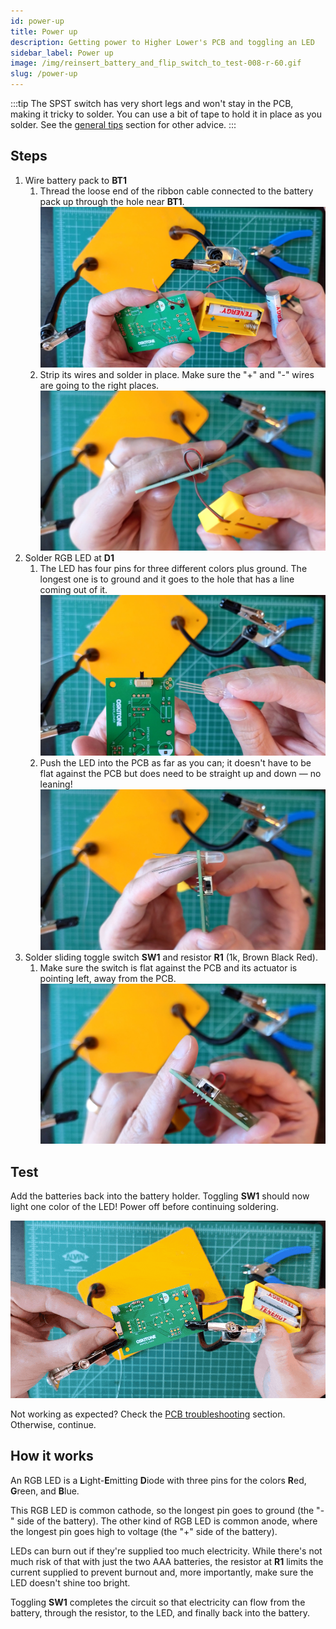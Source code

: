```yaml
---
id: power-up
title: Power up
description: Getting power to Higher Lower's PCB and toggling an LED
sidebar_label: Power up
image: /img/reinsert_battery_and_flip_switch_to_test-008-r-60.gif
slug: /power-up
---
```


:::tip
The SPST switch has very short legs and won't stay in the PCB, making it tricky to solder. You can use a bit of tape to hold it in place as you solder. See the [general tips](general-tips) section for other advice.
:::

## Steps

1. Wire battery pack to **BT1**
   1. Thread the loose end of the ribbon cable connected to the battery pack up through the hole near **BT1**.
      [![strip wire and thread through bt1 relief hole](/img/strip_wire_and_thread_through_bt1_relief_hole-022.jpg)](/img/strip_wire_and_thread_through_bt1_relief_hole-022.jpg)
   2. Strip its wires and solder in place. Make sure the "+" and "-" wires are going to the right places.
      [![bt1 soldered](/img/bt1_soldered-012.jpg)](/img/bt1_soldered-012.jpg)
2. Solder RGB LED at **D1**
   1. The LED has four pins for three different colors plus ground. The longest one is to ground and it goes to the hole that has a line coming out of it.
      [![rgb led](/img/rgb_legs-012.jpg)](/img/rgb_legs-012.jpg)
   2. Push the LED into the PCB as far as you can; it doesn't have to be flat against the PCB but does need to be straight up and down &mdash; no leaning!
      [![rgb led pushed into pcb](/img/rgb_led_pushed_into_pcb-1-018.jpg)](/img/rgb_led_pushed_into_pcb-1-018.jpg)
3. Solder sliding toggle switch **SW1** and resistor **R1** (1k, Brown Black Red).
   1. Make sure the switch is flat against the PCB and its actuator is pointing left, away from the PCB.
      [![spst flat against pcb](/img/spst_flat_against_pcb-003.jpg)](/img/spst_flat_against_pcb-003.jpg)

## Test

Add the batteries back into the battery holder. Toggling **SW1** should now light one color of the LED! Power off before continuing soldering.

[![reinsert battery and flip switch to test](/img/reinsert_battery_and_flip_switch_to_test-008-r-60.gif)](/img/reinsert_battery_and_flip_switch_to_test-008-r-60.gif)

Not working as expected? Check the [PCB troubleshooting](pcb-troubleshooting.md) section. Otherwise, continue.

## How it works

<!-- Let's start with "What even is an RGB LED?"

LED stands for Light Emitting Diode. A diode is a component that only allows electricity to move through it in one direction, and LEDs are diodes that light up. Typically, LEDs only shine specific colors, like the red one on your TV or the annoying bright white one on your electric toothbrush. -->

An RGB LED is a **L**ight-**E**mitting **D**iode with three pins for the colors **R**ed, **G**reen, and **B**lue.

This RGB LED is common cathode, so the longest pin goes to ground (the "-" side of the battery). The other kind of RGB LED is common anode, where the longest pin goes high to voltage (the "+" side of the battery).

LEDs can burn out if they're supplied too much electricity. While there's not much risk of that with just the two AAA batteries, the resistor at **R1** limits the current supplied to prevent burnout and, more importantly, make sure the LED doesn't shine too bright.

Toggling **SW1** completes the circuit so that electricity can flow from the battery, through the resistor, to the LED, and finally back into the battery.

<!-- TODO: schematic -->

<!-- - VCC means "Voltage Common Collector," a technical way to say the "+" side of our batteries
- GND means "Ground," or the batteries' "-" side
- So we have VCC going through a current-limiting resistor into the green pin of the RGB LED and then finally into GND -->
